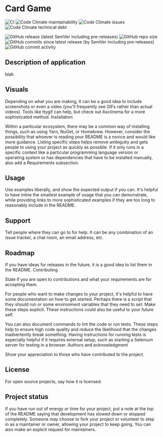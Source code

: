 # Card Game

![CI](https://github.com/rubin-studios/card-game/workflows/CI/badge.svg?branch=develop)
![Code Climate maintainability](https://img.shields.io/codeclimate/maintainability-percentage/rubin-studios/card-game)
![Code Climate issues](https://img.shields.io/codeclimate/issues/rubin-studios/card-game)
![Code Climate technical debt](https://img.shields.io/codeclimate/tech-debt/rubin-studios/card-game)


![GitHub release (latest SemVer including pre-releases)](https://img.shields.io/github/v/release/rubin-studios/card-game?include_prereleases)
![GitHub repo size](https://img.shields.io/github/repo-size/rubin-studios/card-game)
![GitHub commits since latest release (by SemVer including pre-releases)](https://img.shields.io/github/commits-since/rubin-studios/card-game/latest?include_prereleases&sort=semver)
![GitHub commit activity](https://img.shields.io/github/commit-activity/m/rubin-studios/card-game)

## Description of application

blah

## Visuals

Depending on what you are making, it can be a good idea to include screenshots or even a video (you'll frequently see GIFs rather than actual videos). Tools like ttygif can help, but check out Asciinema for a more sophisticated method.
Installation

Within a particular ecosystem, there may be a common way of installing things, such as using Yarn, NuGet, or Homebrew. However, consider the possibility that whoever is reading your README is a novice and would like more guidance. Listing specific steps helps remove ambiguity and gets people to using your project as quickly as possible. If it only runs in a specific context like a particular programming language version or operating system or has dependencies that have to be installed manually, also add a Requirements subsection.

## Usage

Use examples liberally, and show the expected output if you can. It's helpful to have inline the smallest example of usage that you can demonstrate, while providing links to more sophisticated examples if they are too long to reasonably include in the README.

## Support

Tell people where they can go to for help. It can be any combination of an issue tracker, a chat room, an email address, etc.

## Roadmap

If you have ideas for releases in the future, it is a good idea to list them in the README.
Contributing

State if you are open to contributions and what your requirements are for accepting them.

For people who want to make changes to your project, it's helpful to have some documentation on how to get started. Perhaps there is a script that they should run or some environment variables that they need to set. Make these steps explicit. These instructions could also be useful to your future self.

You can also document commands to lint the code or run tests. These steps help to ensure high code quality and reduce the likelihood that the changes inadvertently break something. Having instructions for running tests is especially helpful if it requires external setup, such as starting a Selenium server for testing in a browser.
Authors and acknowledgment

Show your appreciation to those who have contributed to the project.

## License

For open source projects, say how it is licensed.

## Project status

If you have run out of energy or time for your project, put a note at the top of the README saying that development has slowed down or stopped completely. Someone may choose to fork your project or volunteer to step in as a maintainer or owner, allowing your project to keep going. You can also make an explicit request for maintainers.
